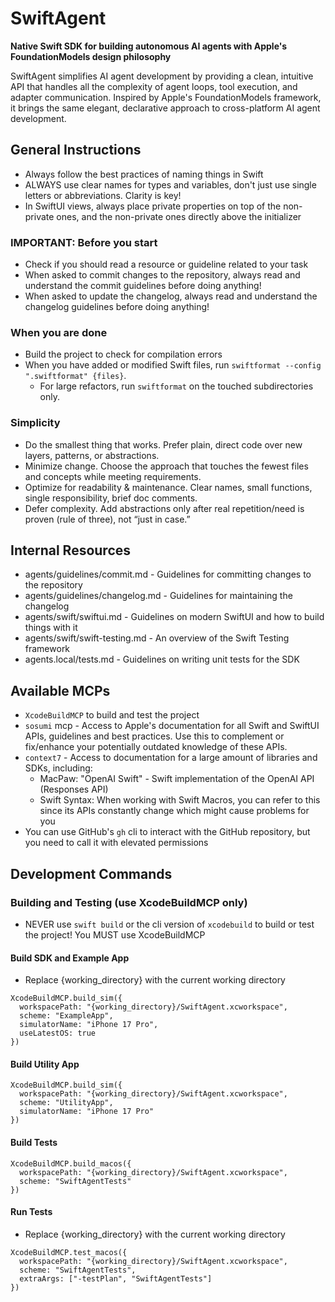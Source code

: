 # SwiftAgent

**Native Swift SDK for building autonomous AI agents with Apple's FoundationModels design philosophy**

SwiftAgent simplifies AI agent development by providing a clean, intuitive API that handles all the complexity of agent loops, tool execution, and adapter communication. Inspired by Apple's FoundationModels framework, it brings the same elegant, declarative approach to cross-platform AI agent development.

## General Instructions

- Always follow the best practices of naming things in Swift
- ALWAYS use clear names for types and variables, don't just use single letters or abbreviations. Clarity is key!
- In SwiftUI views, always place private properties on top of the non-private ones, and the non-private ones directly above the initializer

### **IMPORTANT**: Before you start

- Check if you should read a resource or guideline related to your task
- When asked to commit changes to the repository, always read and understand the commit guidelines before doing anything!
- When asked to update the changelog, always read and understand the changelog guidelines before doing anything!

### When you are done

- Build the project to check for compilation errors
- When you have added or modified Swift files, run `swiftformat --config ".swiftformat" {files}`.
  - For large refactors, run `swiftformat` on the touched subdirectories only.

### Simplicity

- Do the smallest thing that works. Prefer plain, direct code over new layers, patterns, or abstractions.
- Minimize change. Choose the approach that touches the fewest files and concepts while meeting requirements.
- Optimize for readability & maintenance. Clear names, small functions, single responsibility, brief doc comments.
- Defer complexity. Add abstractions only after real repetition/need is proven (rule of three), not “just in case.”

## Internal Resources

- agents/guidelines/commit.md - Guidelines for committing changes to the repository
- agents/guidelines/changelog.md - Guidelines for maintaining the changelog
- agents/swift/swiftui.md - Guidelines on modern SwiftUI and how to build things with it
- agents/swift/swift-testing.md - An overview of the Swift Testing framework
- agents.local/tests.md - Guidelines on writing unit tests for the SDK

## Available MCPs

- `XcodeBuildMCP` to build and test the project
- `sosumi` mcp - Access to Apple's documentation for all Swift and SwiftUI APIs, guidelines and best practices. Use this to complement or fix/enhance your potentially outdated knowledge of these APIs.
- `context7` - Access to documentation for a large amount of libraries and SDKs, including:
  - MacPaw: "OpenAI Swift" - Swift implementation of the OpenAI API (Responses API)
  - Swift Syntax: When working with Swift Macros, you can refer to this since its APIs constantly change which might cause problems for you
- You can use GitHub's `gh` cli to interact with the GitHub repository, but you need to call it with elevated permissions

## Development Commands

### Building and Testing (use XcodeBuildMCP only)

- NEVER use `swift build` or the cli version of `xcodebuild` to build or test the project! You MUST use XcodeBuildMCP

#### Build SDK and Example App

- Replace {working_directory} with the current working directory

```
XcodeBuildMCP.build_sim({
  workspacePath: "{working_directory}/SwiftAgent.xcworkspace",
  scheme: "ExampleApp",
  simulatorName: "iPhone 17 Pro",
  useLatestOS: true
})
```

#### Build Utility App

```
XcodeBuildMCP.build_sim({
  workspacePath: "{working_directory}/SwiftAgent.xcworkspace",
  scheme: "UtilityApp",
  simulatorName: "iPhone 17 Pro"
})
```

#### Build Tests

```
XcodeBuildMCP.build_macos({
  workspacePath: "{working_directory}/SwiftAgent.xcworkspace",
  scheme: "SwiftAgentTests"
})
```

#### Run Tests

- Replace {working_directory} with the current working directory

```
XcodeBuildMCP.test_macos({
  workspacePath: "{working_directory}/SwiftAgent.xcworkspace",
  scheme: "SwiftAgentTests",
  extraArgs: ["-testPlan", "SwiftAgentTests"]
})
```
